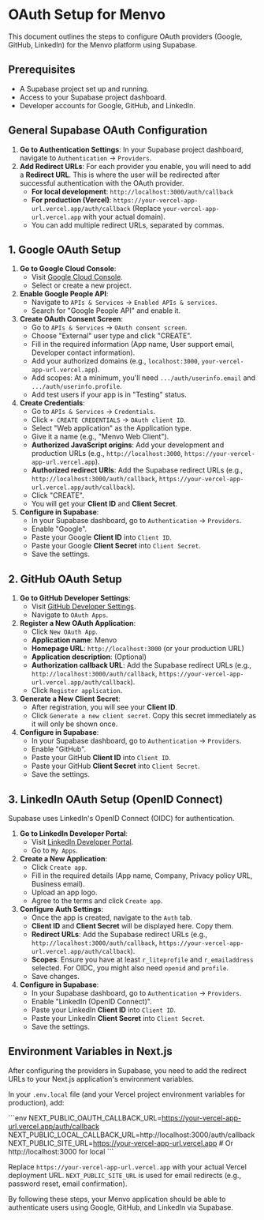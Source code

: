 # OAuth Setup for Menvo

This document outlines the steps to configure OAuth providers (Google, GitHub, LinkedIn) for the Menvo platform using Supabase.

## Prerequisites

*   A Supabase project set up and running.
*   Access to your Supabase project dashboard.
*   Developer accounts for Google, GitHub, and LinkedIn.

## General Supabase OAuth Configuration

1.  **Go to Authentication Settings**: In your Supabase project dashboard, navigate to `Authentication` -> `Providers`.
2.  **Add Redirect URLs**: For each provider you enable, you will need to add a **Redirect URL**. This is where the user will be redirected after successful authentication with the OAuth provider.
    *   **For local development**: `http://localhost:3000/auth/callback`
    *   **For production (Vercel)**: `https://your-vercel-app-url.vercel.app/auth/callback` (Replace `your-vercel-app-url.vercel.app` with your actual domain).
    *   You can add multiple redirect URLs, separated by commas.

## 1. Google OAuth Setup

1.  **Go to Google Cloud Console**:
    *   Visit [Google Cloud Console](https://console.cloud.google.com/).
    *   Select or create a new project.
2.  **Enable Google People API**:
    *   Navigate to `APIs & Services` -> `Enabled APIs & services`.
    *   Search for "Google People API" and enable it.
3.  **Create OAuth Consent Screen**:
    *   Go to `APIs & Services` -> `OAuth consent screen`.
    *   Choose "External" user type and click "CREATE".
    *   Fill in the required information (App name, User support email, Developer contact information).
    *   Add your authorized domains (e.g., `localhost:3000`, `your-vercel-app-url.vercel.app`).
    *   Add scopes: At a minimum, you'll need `.../auth/userinfo.email` and `.../auth/userinfo.profile`.
    *   Add test users if your app is in "Testing" status.
4.  **Create Credentials**:
    *   Go to `APIs & Services` -> `Credentials`.
    *   Click `+ CREATE CREDENTIALS` -> `OAuth client ID`.
    *   Select "Web application" as the Application type.
    *   Give it a name (e.g., "Menvo Web Client").
    *   **Authorized JavaScript origins**: Add your development and production URLs (e.g., `http://localhost:3000`, `https://your-vercel-app-url.vercel.app`).
    *   **Authorized redirect URIs**: Add the Supabase redirect URLs (e.g., `http://localhost:3000/auth/callback`, `https://your-vercel-app-url.vercel.app/auth/callback`).
    *   Click "CREATE".
    *   You will get your **Client ID** and **Client Secret**.
5.  **Configure in Supabase**:
    *   In your Supabase dashboard, go to `Authentication` -> `Providers`.
    *   Enable "Google".
    *   Paste your Google **Client ID** into `Client ID`.
    *   Paste your Google **Client Secret** into `Client Secret`.
    *   Save the settings.

## 2. GitHub OAuth Setup

1.  **Go to GitHub Developer Settings**:
    *   Visit [GitHub Developer Settings](https://github.com/settings/developers).
    *   Navigate to `OAuth Apps`.
2.  **Register a New OAuth Application**:
    *   Click `New OAuth App`.
    *   **Application name**: Menvo
    *   **Homepage URL**: `http://localhost:3000` (or your production URL)
    *   **Application description**: (Optional)
    *   **Authorization callback URL**: Add the Supabase redirect URLs (e.g., `http://localhost:3000/auth/callback`, `https://your-vercel-app-url.vercel.app/auth/callback`).
    *   Click `Register application`.
3.  **Generate a New Client Secret**:
    *   After registration, you will see your **Client ID**.
    *   Click `Generate a new client secret`. Copy this secret immediately as it will only be shown once.
4.  **Configure in Supabase**:
    *   In your Supabase dashboard, go to `Authentication` -> `Providers`.
    *   Enable "GitHub".
    *   Paste your GitHub **Client ID** into `Client ID`.
    *   Paste your GitHub **Client Secret** into `Client Secret`.
    *   Save the settings.

## 3. LinkedIn OAuth Setup (OpenID Connect)

Supabase uses LinkedIn's OpenID Connect (OIDC) for authentication.

1.  **Go to LinkedIn Developer Portal**:
    *   Visit [LinkedIn Developer Portal](https://developer.linkedin.com/).
    *   Go to `My Apps`.
2.  **Create a New Application**:
    *   Click `Create app`.
    *   Fill in the required details (App name, Company, Privacy policy URL, Business email).
    *   Upload an app logo.
    *   Agree to the terms and click `Create app`.
3.  **Configure Auth Settings**:
    *   Once the app is created, navigate to the `Auth` tab.
    *   **Client ID** and **Client Secret** will be displayed here. Copy them.
    *   **Redirect URLs**: Add the Supabase redirect URLs (e.g., `http://localhost:3000/auth/callback`, `https://your-vercel-app-url.vercel.app/auth/callback`).
    *   **Scopes**: Ensure you have at least `r_liteprofile` and `r_emailaddress` selected. For OIDC, you might also need `openid` and `profile`.
    *   Save changes.
4.  **Configure in Supabase**:
    *   In your Supabase dashboard, go to `Authentication` -> `Providers`.
    *   Enable "LinkedIn (OpenID Connect)".
    *   Paste your LinkedIn **Client ID** into `Client ID`.
    *   Paste your LinkedIn **Client Secret** into `Client Secret`.
    *   Save the settings.

## Environment Variables in Next.js

After configuring the providers in Supabase, you need to add the redirect URLs to your Next.js application's environment variables.

In your `.env.local` file (and your Vercel project environment variables for production), add:

\`\`\`env
NEXT_PUBLIC_OAUTH_CALLBACK_URL=https://your-vercel-app-url.vercel.app/auth/callback
NEXT_PUBLIC_LOCAL_CALLBACK_URL=http://localhost:3000/auth/callback
NEXT_PUBLIC_SITE_URL=https://your-vercel-app-url.vercel.app # Or http://localhost:3000 for local
\`\`\`

Replace `https://your-vercel-app-url.vercel.app` with your actual Vercel deployment URL. `NEXT_PUBLIC_SITE_URL` is used for email redirects (e.g., password reset, email confirmation).

By following these steps, your Menvo application should be able to authenticate users using Google, GitHub, and LinkedIn via Supabase.
